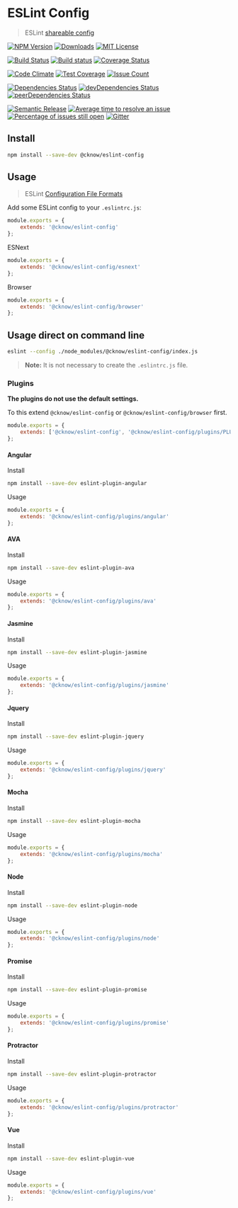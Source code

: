 # ESLint Config

> ESLint [shareable config](http://eslint.org/docs/developer-guide/shareable-configs.html)

[![NPM Version](https://img.shields.io/npm/v/@cknow/eslint-config.svg)](https://www.npmjs.com/package/@cknow/eslint-config)
[![Downloads](https://img.shields.io/npm/dt/@cknow/eslint-config.svg)](https://www.npmjs.com/package/@cknow/eslint-config)
[![MIT License](https://img.shields.io/npm/l/@cknow/eslint-config.svg)](LICENSE)

[![Build Status](https://travis-ci.org/cknow/eslint-config.svg?branch=master)](https://travis-ci.org/cknow/eslint-config)
[![Build status](https://ci.appveyor.com/api/projects/status/wn7a9c99eep8ydma/branch/master?svg=true)](https://ci.appveyor.com/project/cknow/eslint-config/branch/master)
[![Coverage Status](https://coveralls.io/repos/github/cknow/eslint-config/badge.svg?branch=master)](https://coveralls.io/github/cknow/eslint-config?branch=master)

[![Code Climate](https://codeclimate.com/github/cknow/eslint-config/badges/gpa.svg)](https://codeclimate.com/github/cknow/eslint-config)
[![Test Coverage](https://codeclimate.com/github/cknow/eslint-config/badges/coverage.svg)](https://codeclimate.com/github/cknow/eslint-config/coverage)
[![Issue Count](https://codeclimate.com/github/cknow/eslint-config/badges/issue_count.svg)](https://codeclimate.com/github/cknow/eslint-config)

[![Dependencies Status](https://david-dm.org/cknow/eslint-config/status.svg)](https://david-dm.org/cknow/eslint-config)
[![devDependencies Status](https://david-dm.org/cknow/eslint-config/dev-status.svg)](https://david-dm.org/cknow/eslint-config?type=dev)
[![peerDependencies Status](https://david-dm.org/cknow/eslint-config/peer-status.svg)](https://david-dm.org/cknow/eslint-config?type=peer)

[![Semantic Release](https://img.shields.io/badge/%20%20%F0%9F%93%A6%F0%9F%9A%80-semantic--release-e10079.svg)](https://github.com/semantic-release/semantic-release)
[![Average time to resolve an issue](http://isitmaintained.com/badge/resolution/cknow/eslint-config.svg)](http://isitmaintained.com/project/cknow/eslint-config)
[![Percentage of issues still open](http://isitmaintained.com/badge/open/cknow/eslint-config.svg)](http://isitmaintained.com/project/cknow/eslint-config)
[![Gitter](https://badges.gitter.im/cknow/eslint-config.svg)](https://gitter.im/cknow/eslint-config?utm_source=badge&utm_medium=badge&utm_campaign=pr-badge)

## Install

```bash
npm install --save-dev @cknow/eslint-config
```

## Usage

> ESLint [Configuration File Formats](http://eslint.org/docs/user-guide/configuring#configuration-file-formats)

Add some ESLint config to your `.eslintrc.js`:

```js
module.exports = {
    extends: '@cknow/eslint-config'
};
```

ESNext

```js
module.exports = {
    extends: '@cknow/eslint-config/esnext'
};
```

Browser

```js
module.exports = {
    extends: '@cknow/eslint-config/browser'
};
```

## Usage direct on command line

```bash
eslint --config ./node_modules/@cknow/eslint-config/index.js
```

> **Note:** It is not necessary to create the `.eslintrc.js` file.

### Plugins

**The plugins do not use the default settings.**

To this extend `@cknow/eslint-config` or `@cknow/eslint-config/browser` first.

```js
module.exports = {
    extends: ['@cknow/eslint-config', '@cknow/eslint-config/plugins/PLUGIN_NAME']
};
```

#### Angular

Install

```bash
npm install --save-dev eslint-plugin-angular
```

Usage

```js
module.exports = {
    extends: '@cknow/eslint-config/plugins/angular'
};
```

#### AVA

Install

```bash
npm install --save-dev eslint-plugin-ava
```

Usage

```js
module.exports = {
    extends: '@cknow/eslint-config/plugins/ava'
};
```

#### Jasmine

Install

```bash
npm install --save-dev eslint-plugin-jasmine
```

Usage

```js
module.exports = {
    extends: '@cknow/eslint-config/plugins/jasmine'
};
```

#### Jquery

Install

```bash
npm install --save-dev eslint-plugin-jquery
```

Usage

```js
module.exports = {
    extends: '@cknow/eslint-config/plugins/jquery'
};
```

#### Mocha

Install

```bash
npm install --save-dev eslint-plugin-mocha
```

Usage

```js
module.exports = {
    extends: '@cknow/eslint-config/plugins/mocha'
};
```

#### Node

Install

```bash
npm install --save-dev eslint-plugin-node
```

Usage

```js
module.exports = {
    extends: '@cknow/eslint-config/plugins/node'
};
```

#### Promise

Install

```bash
npm install --save-dev eslint-plugin-promise
```

Usage

```js
module.exports = {
    extends: '@cknow/eslint-config/plugins/promise'
};
```

#### Protractor

Install

```bash
npm install --save-dev eslint-plugin-protractor
```

Usage

```js
module.exports = {
    extends: '@cknow/eslint-config/plugins/protractor'
};
```

#### Vue

Install

```bash
npm install --save-dev eslint-plugin-vue
```

Usage

```js
module.exports = {
    extends: '@cknow/eslint-config/plugins/vue'
};
```
